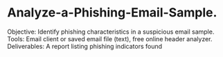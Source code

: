 # Analyze-a-Phishing-Email-Sample.
Objective: Identify phishing characteristics in a suspicious email sample. Tools: Email client or saved email file (text), free online header analyzer. Deliverables: A report listing phishing indicators found
